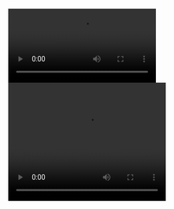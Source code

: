 ![Vidéo de démonstration](../memes_project/src/assets/20240807_201223.mp4)
<video width="320" height="240" controls>
  <source src="../memes_project/src/assets/20240807_201223 (2).mp4" type="video/mp4">
  Your browser does not support the video tag.
</video>
